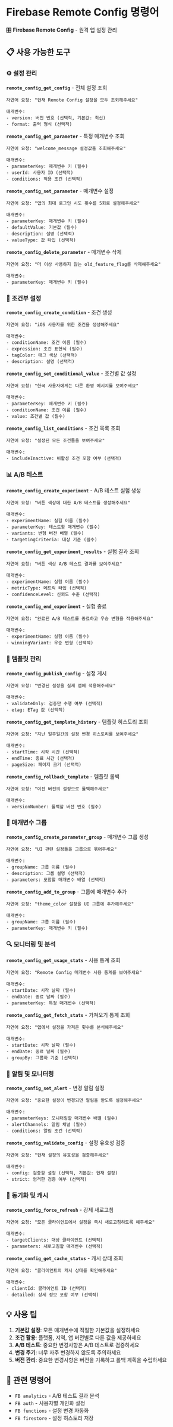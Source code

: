 # Firebase Remote Config 명령어

🎛️ **Firebase Remote Config** - 원격 앱 설정 관리

## 📋 사용 가능한 도구

### ⚙️ **설정 관리**

**`remote_config_get_config`** - 전체 설정 조회
```
자연어 요청: "현재 Remote Config 설정을 모두 조회해주세요"

매개변수:
- version: 버전 번호 (선택적, 기본값: 최신)
- format: 출력 형식 (선택적)
```

**`remote_config_get_parameter`** - 특정 매개변수 조회
```
자연어 요청: "welcome_message 설정값을 조회해주세요"

매개변수:
- parameterKey: 매개변수 키 (필수)
- userId: 사용자 ID (선택적)
- conditions: 적용 조건 (선택적)
```

**`remote_config_set_parameter`** - 매개변수 설정
```
자연어 요청: "앱의 최대 로그인 시도 횟수를 5회로 설정해주세요"

매개변수:
- parameterKey: 매개변수 키 (필수)
- defaultValue: 기본값 (필수)
- description: 설명 (선택적)
- valueType: 값 타입 (선택적)
```

**`remote_config_delete_parameter`** - 매개변수 삭제
```
자연어 요청: "더 이상 사용하지 않는 old_feature_flag를 삭제해주세요"

매개변수:
- parameterKey: 매개변수 키 (필수)
```

### 🎯 **조건부 설정**

**`remote_config_create_condition`** - 조건 생성
```
자연어 요청: "iOS 사용자를 위한 조건을 생성해주세요"

매개변수:
- conditionName: 조건 이름 (필수)
- expression: 조건 표현식 (필수)
- tagColor: 태그 색상 (선택적)
- description: 설명 (선택적)
```

**`remote_config_set_conditional_value`** - 조건별 값 설정
```
자연어 요청: "한국 사용자에게는 다른 환영 메시지를 보여주세요"

매개변수:
- parameterKey: 매개변수 키 (필수)
- conditionName: 조건 이름 (필수)
- value: 조건별 값 (필수)
```

**`remote_config_list_conditions`** - 조건 목록 조회
```
자연어 요청: "설정된 모든 조건들을 보여주세요"

매개변수:
- includeInactive: 비활성 조건 포함 여부 (선택적)
```

### 📊 **A/B 테스트**

**`remote_config_create_experiment`** - A/B 테스트 실험 생성
```
자연어 요청: "버튼 색상에 대한 A/B 테스트를 생성해주세요"

매개변수:
- experimentName: 실험 이름 (필수)
- parameterKey: 테스트할 매개변수 (필수)
- variants: 변형 버전 배열 (필수)
- targetingCriteria: 대상 기준 (필수)
```

**`remote_config_get_experiment_results`** - 실험 결과 조회
```
자연어 요청: "버튼 색상 A/B 테스트 결과를 보여주세요"

매개변수:
- experimentName: 실험 이름 (필수)
- metricType: 메트릭 타입 (선택적)
- confidenceLevel: 신뢰도 수준 (선택적)
```

**`remote_config_end_experiment`** - 실험 종료
```
자연어 요청: "완료된 A/B 테스트를 종료하고 우승 변형을 적용해주세요"

매개변수:
- experimentName: 실험 이름 (필수)
- winningVariant: 우승 변형 (선택적)
```

### 📝 **템플릿 관리**

**`remote_config_publish_config`** - 설정 게시
```
자연어 요청: "변경된 설정을 실제 앱에 적용해주세요"

매개변수:
- validateOnly: 검증만 수행 여부 (선택적)
- etag: ETag 값 (선택적)
```

**`remote_config_get_template_history`** - 템플릿 히스토리 조회
```
자연어 요청: "지난 일주일간의 설정 변경 히스토리를 보여주세요"

매개변수:
- startTime: 시작 시간 (선택적)
- endTime: 종료 시간 (선택적)
- pageSize: 페이지 크기 (선택적)
```

**`remote_config_rollback_template`** - 템플릿 롤백
```
자연어 요청: "이전 버전의 설정으로 롤백해주세요"

매개변수:
- versionNumber: 롤백할 버전 번호 (필수)
```

### 🎨 **매개변수 그룹**

**`remote_config_create_parameter_group`** - 매개변수 그룹 생성
```
자연어 요청: "UI 관련 설정들을 그룹으로 묶어주세요"

매개변수:
- groupName: 그룹 이름 (필수)
- description: 그룹 설명 (선택적)
- parameters: 포함할 매개변수 배열 (선택적)
```

**`remote_config_add_to_group`** - 그룹에 매개변수 추가
```
자연어 요청: "theme_color 설정을 UI 그룹에 추가해주세요"

매개변수:
- groupName: 그룹 이름 (필수)
- parameterKey: 매개변수 키 (필수)
```

### 🔍 **모니터링 및 분석**

**`remote_config_get_usage_stats`** - 사용 통계 조회
```
자연어 요청: "Remote Config 매개변수 사용 통계를 보여주세요"

매개변수:
- startDate: 시작 날짜 (필수)
- endDate: 종료 날짜 (필수)
- parameterKey: 특정 매개변수 (선택적)
```

**`remote_config_get_fetch_stats`** - 가져오기 통계 조회
```
자연어 요청: "앱에서 설정을 가져온 횟수를 분석해주세요"

매개변수:
- startDate: 시작 날짜 (필수)
- endDate: 종료 날짜 (필수)
- groupBy: 그룹화 기준 (선택적)
```

### 🚨 **알림 및 모니터링**

**`remote_config_set_alert`** - 변경 알림 설정
```
자연어 요청: "중요한 설정이 변경되면 알림을 받도록 설정해주세요"

매개변수:
- parameterKeys: 모니터링할 매개변수 배열 (필수)
- alertChannels: 알림 채널 (필수)
- conditions: 알림 조건 (선택적)
```

**`remote_config_validate_config`** - 설정 유효성 검증
```
자연어 요청: "현재 설정의 유효성을 검증해주세요"

매개변수:
- config: 검증할 설정 (선택적, 기본값: 현재 설정)
- strict: 엄격한 검증 여부 (선택적)
```

### 🔄 **동기화 및 캐시**

**`remote_config_force_refresh`** - 강제 새로고침
```
자연어 요청: "모든 클라이언트에서 설정을 즉시 새로고침하도록 해주세요"

매개변수:
- targetClients: 대상 클라이언트 (선택적)
- parameters: 새로고침할 매개변수 (선택적)
```

**`remote_config_get_cache_status`** - 캐시 상태 조회
```
자연어 요청: "클라이언트의 캐시 상태를 확인해주세요"

매개변수:
- clientId: 클라이언트 ID (선택적)
- detailed: 상세 정보 포함 여부 (선택적)
```

## 💡 사용 팁

1. **기본값 설정**: 모든 매개변수에 적절한 기본값을 설정하세요
2. **조건 활용**: 플랫폼, 지역, 앱 버전별로 다른 값을 제공하세요
3. **A/B 테스트**: 중요한 변경사항은 A/B 테스트로 검증하세요
4. **변경 주기**: 너무 자주 변경하지 않도록 주의하세요
5. **버전 관리**: 중요한 변경사항은 버전을 기록하고 롤백 계획을 수립하세요

## 🔗 관련 명령어

- `FB analytics` - A/B 테스트 결과 분석
- `FB auth` - 사용자별 개인화 설정
- `FB functions` - 설정 변경 자동화
- `FB firestore` - 설정 히스토리 저장